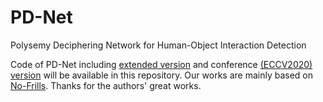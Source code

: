 # PD-Net
Polysemy Deciphering Network for Human-Object Interaction Detection

Code of PD-Net including [extended version](https://arxiv.org/pdf/2008.02918.pdf) and conference [(ECCV2020) version](http://www.ecva.net/papers/eccv_2020/papers_ECCV/papers/123650069.pdf) will be available in this repository. Our works are mainly based on [No-Frills](https://github.com/BigRedT/no_frills_hoi_det#evaluate-model). Thanks for the authors' great works. 


